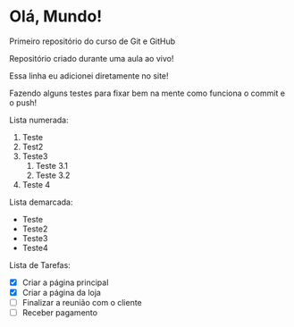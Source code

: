 # Olá, Mundo!
 Primeiro repositório do curso de Git e GitHub

Repositório criado durante uma aula ao vivo!

Essa linha eu adicionei diretamente no site!

Fazendo alguns testes para fixar bem na mente como funciona o commit e o push!

Lista numerada:

1. Teste
2. Test2
3. Teste3
   1. Teste 3.1
   2. Teste 3.2
4. Teste 4

Lista demarcada:

* Teste
* Teste2
* Teste3
* Teste4

Lista de Tarefas:

- [x] Criar a página principal
- [x] Criar a página da loja
- [ ] Finalizar a reunião com o cliente
- [ ] Receber pagamento
